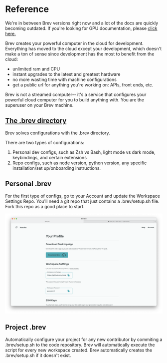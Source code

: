 # Reference

We're in between Brev versions right now and a lot of the docs are quickly becoming outdated. If you're looking for GPU documentation, please [click here.](gpu.md)

Brev creates your powerful computer in the cloud for development. Everything has moved to the cloud except your development, which doesn't make a ton of sense since development has the most to benefit from the cloud:

- unlimited ram and CPU
- instant upgrades to the latest and greatest hardware
- no more wasting time with machine configurations
- get a public url for anything you're working on: APIs, front ends, etc.

Brev is not a streamed computer-- it's a service that configures your powerful cloud computer for you to build anything with. You are the superuser on your Brev machine.

## [The .brev directory](dot-brev-setup-script.md)

Brev solves configurations with the .brev directory.

There are two types of configurations:

1. Personal dev configs, such as Zsh vs Bash, light mode vs dark mode, keybindings, and certain extensions
2. Repo configs, such as node version, python version, any specific installation/set up/onboarding instructions.

## Personal .brev

For the first type of configs, go to your Account and update the Workspace Settings Repo. You'll need a git repo that just contains a .brev/setup.sh file. Fork this repo as a good place to start.

![Screenshot](media/account.png)

## Project .brev

Automatically configure your project for any new contributor by commiting a .brev/setup.sh to the code repository. Brev will automatically execute the script for every new workspace created. Brev automatically creates the .brev/setup.sh if it doesn't exist.
